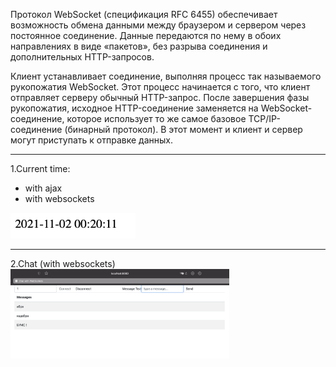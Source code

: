 Протокол WebSocket (спецификация RFC 6455) обеспечивает возможность обмена данными между браузером и сервером через постоянное соединение. 
Данные передаются по нему в обоих направлениях в виде «пакетов», без разрыва соединения и дополнительных HTTP-запросов.

Клиент устанавливает соединение, выполняя процесс так называемого рукопожатия WebSocket. 
Этот процесс начинается с того, что клиент отправляет серверу обычный HTTP-запрос. 
После завершения фазы рукопожатия, исходное HTTP-соединение заменяется на WebSocket-соединение, которое использует то же самое базовое TCP/IP-соединение (бинарный протокол). 
В этот момент и клиент и сервер могут приступать к отправке данных.

---------------
1.Current time:
 - with ajax
 - with websockets  
 <img alt="time" src="readme/time.png" width="200">

---------------

2.Chat (with websockets)  
<img alt="chat" src="readme/chat.png" width="350">
 
 